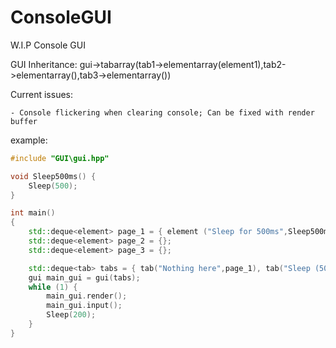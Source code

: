 # ConsoleGUI
W.I.P Console GUI

GUI Inheritance: gui->tabarray(tab1->elementarray(element1),tab2->elementarray(),tab3->elementarray())

Current issues:

```
- Console flickering when clearing console; Can be fixed with render buffer
```
example:

```cpp
#include "GUI\gui.hpp"

void Sleep500ms() {
	Sleep(500);
}

int main()
{
	std::deque<element> page_1 = { element ("Sleep for 500ms",Sleep500ms)};
	std::deque<element> page_2 = {};
	std::deque<element> page_3 = {};

	std::deque<tab> tabs = { tab("Nothing here",page_1), tab("Sleep (500ms) element here",page_2),tab("Nothing here #2",page_3) };
	gui main_gui = gui(tabs);
	while (1) {
		main_gui.render();
		main_gui.input();
		Sleep(200);
	}
}
```
